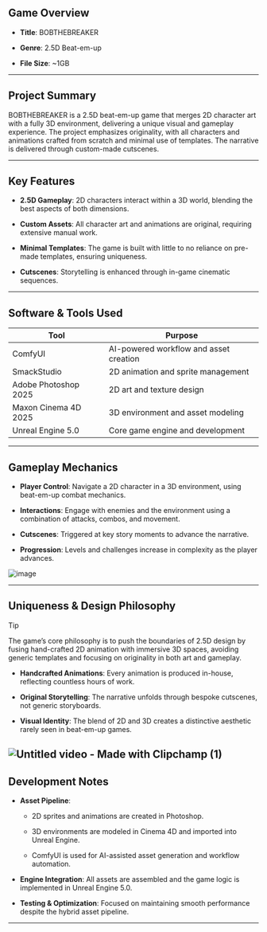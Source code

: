 
## **Game Overview**

- **Title**: BOBTHEBREAKER
    
- **Genre**: 2.5D Beat-em-up
    
- **File Size**: ~1GB
    

---

## **Project Summary**

BOBTHEBREAKER is a 2.5D beat-em-up game that merges 2D character art with a fully 3D environment, delivering a unique visual and gameplay experience. The project emphasizes originality, with all characters and animations crafted from scratch and minimal use of templates. The narrative is delivered through custom-made cutscenes.

---

## **Key Features**

- **2.5D Gameplay**: 2D characters interact within a 3D world, blending the best aspects of both dimensions.
    
- **Custom Assets**: All character art and animations are original, requiring extensive manual work.
    
- **Minimal Templates**: The game is built with little to no reliance on pre-made templates, ensuring uniqueness.
    
- **Cutscenes**: Storytelling is enhanced through in-game cinematic sequences.
    

---

## **Software & Tools Used**

|Tool|Purpose|
|---|---|
|ComfyUI|AI-powered workflow and asset creation|
|SmackStudio|2D animation and sprite management|
|Adobe Photoshop 2025|2D art and texture design|
|Maxon Cinema 4D 2025|3D environment and asset modeling|
|Unreal Engine 5.0|Core game engine and development|

---

## **Gameplay Mechanics**

- **Player Control**: Navigate a 2D character in a 3D environment, using beat-em-up combat mechanics.
    
- **Interactions**: Engage with enemies and the environment using a combination of attacks, combos, and movement.
    
- **Cutscenes**: Triggered at key story moments to advance the narrative.
    
- **Progression**: Levels and challenges increase in complexity as the player advances.
    

![image](https://github.com/user-attachments/assets/d2682b13-3f40-463b-8100-c6723ee6dbad)

---

## **Uniqueness & Design Philosophy**

> [!TIP]  
> The game’s core philosophy is to push the boundaries of 2.5D design by fusing hand-crafted 2D animation with immersive 3D spaces, avoiding generic templates and focusing on originality in both art and gameplay.

- **Handcrafted Animations**: Every animation is produced in-house, reflecting countless hours of work.
    
- **Original Storytelling**: The narrative unfolds through bespoke cutscenes, not generic storyboards.
    
- **Visual Identity**: The blend of 2D and 3D creates a distinctive aesthetic rarely seen in beat-em-up games.
    
![Untitled video - Made with Clipchamp (1)](https://github.com/user-attachments/assets/ebbe7347-35ed-46e2-b20c-3b85ec944c89)
---

## **Development Notes**

- **Asset Pipeline**:
    
    - 2D sprites and animations are created in Photoshop.
        
    - 3D environments are modeled in Cinema 4D and imported into Unreal Engine.
        
    - ComfyUI is used for AI-assisted asset generation and workflow automation.
        
- **Engine Integration**: All assets are assembled and the game logic is implemented in Unreal Engine 5.0.
    
- **Testing & Optimization**: Focused on maintaining smooth performance despite the hybrid asset pipeline.
    

---
